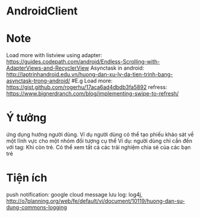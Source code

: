 # AndroidClient
# Note
Load more with listview using adapter: https://guides.codepath.com/android/Endless-Scrolling-with-AdapterViews-and-RecyclerView
Asynctask in android: http://laptrinhandroid.edu.vn/huong-dan-xu-ly-da-tien-trinh-bang-asynctask-trong-android/
#E.g
Load more: https://gist.github.com/rogerhu/17aca6ad4dbdb3fa5892
refress: https://www.bignerdranch.com/blog/implementing-swipe-to-refresh/
# Ý tưởng
ứng dụng hướng người dùng.
Ví dụ người dùng có thể tạo phiếu khảo sát về một lĩnh vực cho một nhóm đối tượng cụ thể
Ví dụ: người dùng chỉ cần đến với tag: Khi còn trẻ. Có thể xem tất cả các trải nghiệm chia sẻ của các bạn trẻ
# Tiện ích
push notification: google cloud message
lưu log: log4j, http://o7planning.org/web/fe/default/vi/document/10119/huong-dan-su-dung-commons-logging

